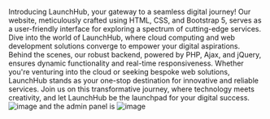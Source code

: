 Introducing LaunchHub, your gateway to a seamless digital journey! Our website, meticulously crafted using HTML, CSS, and Bootstrap 5, serves as a user-friendly interface for exploring a spectrum of cutting-edge services. Dive into the world of LaunchHub, where cloud computing and web development solutions converge to empower your digital aspirations. Behind the scenes, our robust backend, powered by PHP, Ajax, and jQuery, ensures dynamic functionality and real-time responsiveness. Whether you're venturing into the cloud or seeking bespoke web solutions, LaunchHub stands as your one-stop destination for innovative and reliable services. Join us on this transformative journey, where technology meets creativity, and let LaunchHub be the launchpad for your digital success.
![image](https://github.com/tyubraj96/launchhub_website/assets/131554500/f8451d4b-4f39-4cb6-afef-677368325883)
and the admin panel is
![image](https://github.com/tyubraj96/launchhub_website/assets/131554500/408dac73-2e54-45e0-8dd5-b298c726506d)
